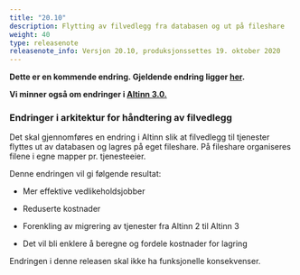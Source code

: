 ```yaml
---
title: "20.10"
description: Flytting av filvedlegg fra databasen og ut på fileshare
weight: 40
type: releasenote
releasenote_info: Versjon 20.10, produksjonssettes 19. oktober 2020
---
```

**Dette er en kommende endring. Gjeldende endring ligger [her](../20-9).**

**Vi minner også om endringer i [Altinn 3.0.](https://github.com/Altinn/altinn-studio/releases)**

### Endringer i arkitektur for håndtering av filvedlegg

Det skal gjennomføres en endring i Altinn slik at filvedlegg til tjenester flyttes ut av databasen og lagres på eget fileshare. På fileshare organiseres filene i egne mapper pr. tjenesteeier.  

Denne endringen vil gi følgende resultat:

- Mer effektive vedlikeholdsjobber 

- Reduserte kostnader

- Forenkling av migrering av tjenester fra Altinn 2 til Altinn 3

- Det vil bli enklere å beregne og fordele kostnader for lagring

Endringen i denne releasen skal ikke ha funksjonelle konsekvenser.
